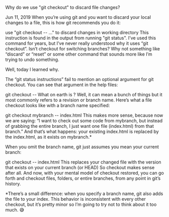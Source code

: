 Why do we use "git checkout" to discard file changes?

Jun 11, 2019
When you’re using git and you want to discard your local changes to a file, this is how git recommends you do it:

use "git checkout -- <file>..." to discard changes in working directory
This instruction is found in the output from running "git status".
I’ve used this command for years, but I’ve never really understood why it uses “git checkout”. Isn’t checkout for switching branches? Why not something like “discard” or “reset” or some other command that sounds more like I’m trying to undo something.

Well, today I learned why.

The “git status instructions” fail to mention an optional argument for git checkout. You can see that argument in the help files:

git checkout <tree-ish> -- <pathspec>
What on earth is <tree-ish>? Well, it can mean a bunch of things but it most commonly refers to a revision or branch name. Here’s what a file checkout looks like with a branch name specified:

git checkout mybranch -- index.html
This makes more sense, because now we are saying: “I want to check out some code from mybranch, but instead of grabbing the entire branch, I just want one file (index.html) from that branch.” And that’s what happens: your existing index.html is replaced by the index.html, as it exists on mybranch.*

When you omit the branch name, git just assumes you mean your current branch:

git checkout -- index.html
This replaces your changed file with the version that exists on your current branch (or HEAD)
So checkout makes sense after all. And now, with your mental model of checkout restored, you can go forth and checkout files, folders, or entire branches, from any point in git’s history.

*There’s a small difference: when you specify a branch name, git also adds the file to your index. This behavior is inconsistent with every other checkout, but it’s pretty minor so I’m going to try not to think about it too much. 😅